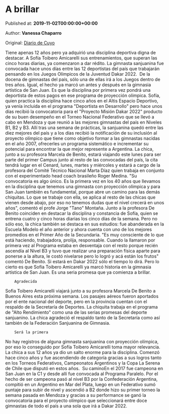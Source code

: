 
# A brillar

Published at: **2019-11-02T00:00:00+00:00**

Author: **Vanessa Chaparro**

Original: [Diario de Cuyo](https://www.diariodecuyo.com.ar/pasiondeportiva/A-brillar-20191101-0112.html)

Tiene apenas 12 años pero ya adquirió una disciplina deportiva digna de destacar. A Sofía Toibero Amicarelli sus entrenamientos, que superan las cinco horas diarias, ya comenzaron a dar rédito. La gimnasta sanjuanina fue convocada hace unos días entre las 12 deportistas del país que trabajarán pensando en los Juegos Olímpicos de la Juventud Dakar 2022. 
De la docena de gimnastas del país, sólo una de ellas irá a los Juegos dentro de tres años. Igual, el hecho ya marcó un antes y después en la gimnasia artística de San Juan. Es que la disciplina por primera vez pondrá una deportista de estos pagos en ese programa de proyección olímpica. Sofía, quien practica la disciplina hace cinco años en el Altis Espacio Deportivo, ya venía incluida en el programa "Deportista en Desarrollo" pero hace unos días recibió la convocatoria para el "Proyecto Misión Dakar 2022" producto de su buen desempeño en el Torneo Nacional Federativo que se llevó a cabo en Mendoza y que reunió a las mejores gimnastas del país en Niveles B1, B2 y B3. Allí tras una semana de prácticas, la sanjuanina quedó entre las diez mejores del país y a los días recibió la notificación de su inclusión al proyecto olímpico que tiene como objetivo formar a las gimnastas nacidas en el año 2007, ofrecerles un programa sistemático e incrementar su potencial para encontrar la que mejor represente a Argentina.
La chica, junto a su profesora Marcela de Benito, estará viajando este lunes para ser parte del primer Campus junto al resto de las convocadas del país, la cita tendrá lugar en el Cenard, lunes, martes y miércoles y estará a cargo de la profesora del Comité Técnico Nacional Marta Díaz quien trabaja en conjunto con el experimentado head coach brasileño Roger Medina.
"Su convocatoria es algo único. Es la primera vez en los 40 años que llevamos en la disciplina que tenemos una gimnasta con proyección olímpica y para San Juan también es fundamental, porque abre un camino para las demás chiquitas. Lo que se trabaje con ella, se aplica al resto de las chicas que vienen desde abajo, por eso no tenemos dudas que el nivel crecerá en unos años", comentó el profe Jorge "Tano" Montaña. Junto a la profesora De Benito coinciden en destacar la disciplina y constancia de Sofía, quien se entrena cuatro y cinco horas diarias los cinco días de la semana. Pero no sólo eso, la chica también se destaca en sus estudios: fue abanderada en la Escuela Modelo el año anterior y ahora cuenta con uno de los mejores promedios en el Primer Año de la Secundaria. "Es muy consciente de lo que está haciendo, trabajadora, prolija, responsable. Cuando la llamaron por primera vez al Programa estaba en desventaja con el resto porque recién ascendía al Nivel B3 y tuvo que realizar una preparación física aparte para ponerse a la altura, le costó nivelarse pero lo logró y acá están los frutos" comentó De Benito.
Si estará en Dakar 2022 sólo el tiempo lo dirá. Pero lo cierto es que Sofía Toibero Amicarelli ya marcó historia en la gimnasia artística de San Juan. Es una seria promesa que ya comienza a brillar.

        Agradecida
      
Sofia Toibero Amicarelli viajará junto a su profesora Marcela De Benito a Buenos Aires esta próxima semana. Los pasajes aéreos fueron aportados por el ente nacional del deporte, pero en la provincia cuentan con el respaldo de la Secretaría de Deportes. La chiquita trabaja en el programa de "Alto Rendimiento" como una de las serias promesas del deporte sanjuanino. La chica agradeció el respaldo tanto de la Secretaría como así también de la Federación Sanjuanina de Gimnasia.

        Será la primera
      
No hay registros de alguna gimnasta sanjuanina con proyección olímpica, por eso lo conseguido por Sofía Toibero Amicarelli toma mayor relevancia. La chica a sus 12 años ya dio un salto enorme para la disciplina. Comenzó hace cinco años y fue ascendiendo de categoría gracias a sus logros tanto en los Torneos Federativos, Campeonatos Argentinos y la Copa La Serena de Chile que disputó en estos años. 
Su caminoEn el 2017 fue campeona en San Juan en la C1 y desde allí fue convocada al Programa Paralelo. Por el hecho de ser campeona pasó al nivel B3 por la Confederación Argentina, compitió en un Argentino en Mar del Plata, luego en un Federativo sumó puntaje para subir de nivel y ascendió a B2 donde hizo su primer torneo la semana pasada en Mendoza y gracias a su performance se ganó la convocatoria para el proyecto olímpico que seleccionará entre doce gimnastas de todo el país a una sola que irá a Dakar 2022.
